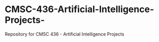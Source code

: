 # CMSC-436-Artificial-Intelligence-Projects-
Repository for CMSC 436 - Artificial Intelligence Projects
